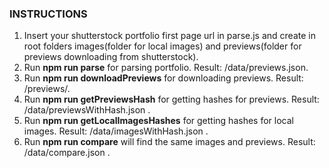 ### INSTRUCTIONS

1. Insert your shutterstock portfolio first page url in parse.js and create in root folders images(folder for local images) and previews(folder for previews downloading from shutterstock).
2. Run **npm run parse** for parsing portfolio. Result: /data/previews.json.
3. Run **npm run downloadPreviews** for downloading previews. Result: /previews/.
4. Run **npm run getPreviewsHash** for getting hashes for previews. Result: /data/previewsWithHash.json .
5. Run **npm run getLocalImagesHashes** for getting hashes for local images. Result: /data/imagesWithHash.json .
6. Run **npm run compare** will find the same images and previews. Result: /data/compare.json .